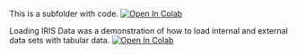 This is a subfolder with code.
[![Open In Colab](https://colab.research.google.com/assets/colab-badge.svg)](https://colab.research.google.com/github/DharshanTharumia/pgss2020_CSLAB/blob/master/MyNotebooks/myFirstScript.ipynb)

Loading IRIS Data was a demonstration of how to load internal and external data sets with tabular data.
[![Open In Colab](https://colab.research.google.com/assets/colab-badge.svg)](https://colab.research.google.com/github/DharshanTharumia/pgss2020_CSLAB/blob/master/MyNotebooks/LoadingIRISData.ipynb)
